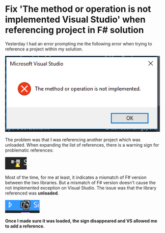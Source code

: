 # Fix 'The method or operation is not implemented Visual Studio' when referencing project in F# solution

Yesterday I had an error prompting me the following error when trying to reference a project within my solution.

![image](https://raw.githubusercontent.com/Kimserey/BlogArchive/master/img/20170210_vs_not_implemented/1.png)

The problem was that I was referencing another project which was unloaded.
When expanding the list of references, there is a warning sign for problematic references:

![image](https://raw.githubusercontent.com/Kimserey/BlogArchive/master/img/20170210_vs_not_implemented/2.png)

Most of the time, for me at least, it indicates a mismatch of F# version between the two libraries.
But a mismatch of F# version doesn't cause the not implemented exception on Visual Studio.
The issue was that the library referenced was __unloaded__.

![image](https://raw.githubusercontent.com/Kimserey/BlogArchive/master/img/20170210_vs_not_implemented/3.png)

__Once I made sure it was loaded, the sign disappeared and VS allowed me to add a reference.__
